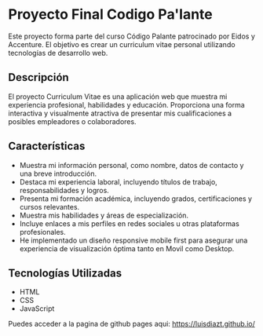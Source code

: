 # Proyecto Final Codigo Pa'lante

Este proyecto forma parte del curso Código Palante patrocinado por Eidos y Accenture. El objetivo es crear un curriculum vitae personal utilizando tecnologías de desarrollo web.

## Descripción

El proyecto Curriculum Vitae es una aplicación web que muestra mi experiencia profesional, habilidades y educación. Proporciona una forma interactiva y visualmente atractiva de presentar mis cualificaciones a posibles empleadores o colaboradores.

## Características

- Muestra mi información personal, como nombre, datos de contacto y una breve introducción.
- Destaca mi experiencia laboral, incluyendo títulos de trabajo, responsabilidades y logros.
- Presenta mi formación académica, incluyendo grados, certificaciones y cursos relevantes.
- Muestra mis habilidades y áreas de especialización.
- Incluye enlaces a mis perfiles en redes sociales u otras plataformas profesionales.
- He implementado un diseño responsive mobile first para asegurar una experiencia de visualización óptima tanto en Movil como Desktop.

## Tecnologías Utilizadas

- HTML
- CSS
- JavaScript

Puedes acceder a la pagina de github pages aqui: https://luisdiazt.github.io/

